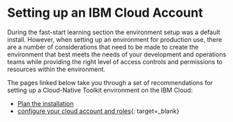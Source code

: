 # Setting up an IBM Cloud Account

During the fast-start learning section the environment setup was a default install.  However, when setting up an environment for production use, there are a number of considerations that need to be made to create the environment that best meets the needs of your development and operations teams while providing the right level of access controls and permissions to resources within the environment.

The pages linked below take you through a set of recommendations for setting up a Cloud-Native Toolkit environment on the IBM Cloud:

- [Plan the installation](plan-installation.md)
- [configure your cloud account and roles](configure-account.md){: target=_blank}
